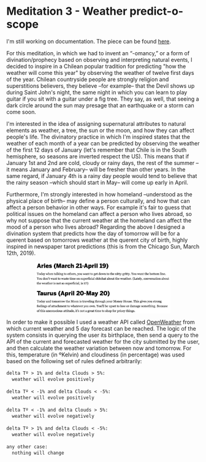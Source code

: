# Meditation 3 - Weather predict-o-scope

I'm still working on documentation. The piece can be found [here](http://guillemontecinos.cl/projects/weather_predict/).

For this meditation, in which we had to invent an “-omancy,” or a form of divination/prophecy based on observing and interpreting natural events, I decided to inspire in a Chilean popular tradition for predicting "how the weather will come this year" by observing the weather of twelve first days of the year. Chilean countryside people are strongly religion and superstitions believers, they believe –for example– that the Devil shows up during Saint John's night, the same night in which you can learn to play guitar if you sit with a guitar under a fig tree. They say, as well, that seeing a dark circle around the sun may presage that an earthquake or a storm can come soon.

I'm interested in the idea of assigning supernatural attributes to natural elements as weather, a tree, the sun or the moon, and how they can affect people's life. The divinatory practice in which I'm inspired states that the weather of each month of a year can be predicted by observing the weather of the first 12 days of January (let's remember that Chile is in the South hemisphere, so seasons are inverted respect the US). This means that if January 1st and 2nd are cold, cloudy or rainy days, the rest of the summer –it means January and February– will be fresher than other years. In the same regard, if January 4th is a rainy day people would tend to believe that the rainy season –which should start in May– will come up early in April.

Furthermore, I'm strongly interested in how homeland –understood as the physical place of birth– may define a person culturally, and how that can affect a person behavior in other ways. For example it's fair to guess that political issues on the homeland can affect a person who lives abroad, so why not suppose that the current weather at the homeland can affect the mood of a person who lives abroad? Regarding the above I designed a divination system that predicts how the day of tomorrow will be for a querent based on tomorrows weather at the querent city of birth, highly inspired in newspaper tarot predictions (this is from the Chicago Sun, March 12th, 2019).

<p align="center">
  <img src="https://github.com/guillemontecinos/itp_spring_2019_electronic_rituals/blob/master/meditation_3/horoscope_chicago.png" align="middle" width="70%">
</p>

In order to make it possible I used a weather API called [OpenWeather](https://openweathermap.org/api) from which current weather and 5 day forecast can be reached. The logic of the system consists in querying the user its birthplace, then send a query to the API of the current and forecasted weather for the city submitted by the user, and then calculate the weather variation between now and tomorrow. For this, temperature (in ºKelvin) and cloudiness (in percentage) was used based on the following set of rules defined arbitrarily:

```
delta Tº > 1% and delta Clouds > 5%:
  weather will evolve positively

delta Tº < -1% and delta Clouds < -5%:
  weather will evolve positively

delta Tº < -1% and delta Clouds > 5%:
  weather will evolve negatively

delta Tº > 1% and delta Clouds < -5%:
  weather will evolve negatively

any other case:
  nothing will change
```
